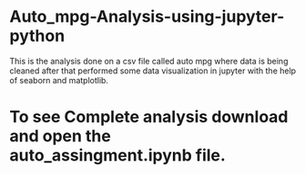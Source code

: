 # Auto_mpg-Analysis-using-jupyter-python
This is the analysis done on a csv file called auto mpg where data is being cleaned after that performed some data visualization in jupyter with the help of seaborn and matplotlib.

<h1>To see Complete analysis download and open the auto_assingment.ipynb file.</h1>
